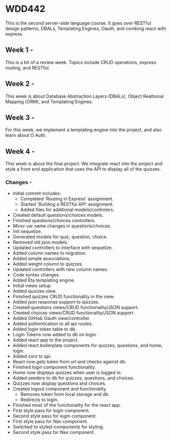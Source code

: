# WDD442

This is the second server-side language course. It goes over RESTful design patterns, DBALs, Templating Engines, Oauth, and combing react with express.

## Week 1 - 
This is a bit of a review week. Topics include CRUD operations, express routing, and RESTful.

## Week 2 - 
This week is about Database Abstraction Layers (DBALs), Object Realtional Mapping (ORM), and Templating Engines.

## Week 3 - 
For this week, we implement a templating engine into the project, and also learn about O Auth.

## Week 4 -
This week is about the final project. We integrate react into the project and style a front end application that uses the API to display all of the quizzes.

### Changes - 
- Initial commit includes:
  - Completed 'Routing in Express' assignment.
  - Started 'Building a RESTful API' assignment. 
  - Added files for additional models/controlers.
- Created default questions/choices models.
- Finished questions/choices controllers.
- Minor var name changes in questions/choices.
- Init sequelize.
- Generated models for quiz, question, choice.
- Removed old json models.
- Updated controllers to interface with sequelize.
- Added column names to migration.
- Added simple associations.
- Added weight column to quizzes.
- Updated controllers with new column names.
- Code syntax changes.
- Added Eta templating engine. 
- Initial views setup.
- Added quizzes view.
- Finished quizzes CRUD functionality in the view.
- Added json response support to quizzes.
- Created questions views/CRUD functionality/JSON support.
- Created choices views/CRUD functionality/JSON support.
- Added GitHub Oauth view/controller.
- Added authentication to all api routes.
- Added login token table to db.
- Login Tokens now added to db on login.
- Added react app to the project.
- Added react boilerplate components for quizzes, questions, and home, login.
- Added cors to api.
- React now gets token from url and checks against db.
- Finished login component functionality.
- Home now displays quizzes when user is logged in.
- Added seeders to db for quizzes, questions, and choices.
- Quizzes now display questions and choices.
- Created logout component and functionality. 
  - Removes token from local storage and db.
  - Redirects to login.
- Finished most of the functionality for the react app.
- First style pass for login component.
- Second style pass for login component. 
- First style pass for Nav component.
- Switched to styled-components for styling.
- Second style pass for Nav component.





